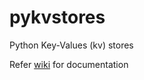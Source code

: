 # pykvstores
Python Key-Values (kv) stores

Refer [wiki](https://github.com/sanjaysrikakulam/pykvstores/wiki) for documentation
